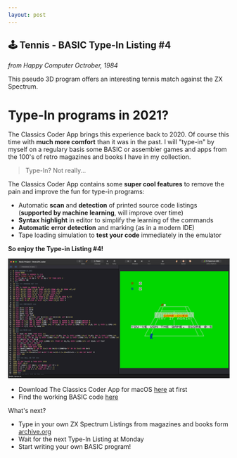 ```yaml
---
layout: post
---
```


## 🕹️ Tennis - BASIC Type-In Listing #4

*from Happy Computer Octrober, 1984*

This pseudo 3D program offers an interesting tennis match against the ZX Spectrum.

# Type-In programs in 2021?
 
The Classics Coder App brings this experience back to 2020. Of course this time with **much more comfort** than it was in the past.
I will "type-in" by myself on a regulary basis some BASIC or assembler games and apps from the 100's of retro magazines and books I have in my collection.
 
> Type-In? Not really...
 
The Classics Coder App contains some **super cool features** to remove the pain and improve the fun for type-in programs:
 
- Automatic **scan** and **detection** of printed source code listings (**supported by machine learning**, will improve over time)
- **Syntax highlight** in editor to simplify the learning of the commands
- **Automatic error detection** and marking (as in a modern IDE)
- Tape loading simulation to **test your code** immediately in the emulator
 
**So enjoy the Type-in Listing #4!**

![Spectrum Ball in the Classics Coder App](/images/tennis-cc.png)

- Download The Classics Coder App for macOS [here](http://www.classicscoder.com/downloads/classics-coder-1.0.1.zip) at first 
- Find the working BASIC code [here](https://github.com/rogerboesch/classicscoder/blob/master/zxspectrum/basic-listings/TENNIS.BAS)


What's next?

- Type in your own ZX Spectrum Listings from magazines and books form [archive.org](https://archive.org/search.php?query=zx%20spectrum&and[]=mediatype%3A%22texts%22&and[]=languageSorter%3A%22English%22)
- Wait for the next Type-In Listing at Monday
- Start writing your own BASIC program!
